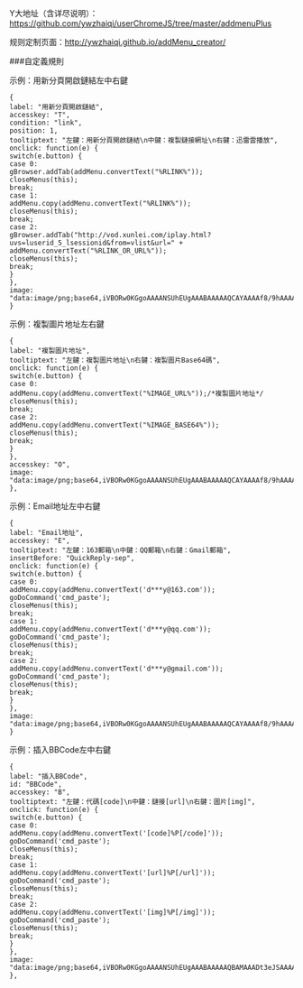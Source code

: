 Y大地址（含详尽说明）：https://github.com/ywzhaiqi/userChromeJS/tree/master/addmenuPlus

规则定制页面：http://ywzhaiqi.github.io/addMenu_creator/

###自定義規則

示例：用新分頁開啟鏈結左中右鍵

    {
    label: "用新分頁開啟鏈結",
    accesskey: "T",
    condition: "link",
    position: 1,
    tooltiptext: "左鍵：用新分頁開啟鏈結\n中鍵：複製鏈接網址\n右鍵：迅雷雲播放",
    onclick: function(e) {
    switch(e.button) {
    case 0:
    gBrowser.addTab(addMenu.convertText("%RLINK%"));
    closeMenus(this);
    break;
    case 1:
    addMenu.copy(addMenu.convertText("%RLINK%"));
    closeMenus(this);
    break;
    case 2:
    gBrowser.addTab("http://vod.xunlei.com/iplay.html?uvs=luserid_5_lsessionid&from=vlist&url=" + addMenu.convertText("%RLINK_OR_URL%"));
    closeMenus(this);
    break;
    }
    },
    image: "data:image/png;base64,iVBORw0KGgoAAAANSUhEUgAAABAAAAAQCAYAAAAf8/9hAAAAZ0lEQVQ4jWNgGCyAjYGBYRIDA8NrBgaG/0Tg11D1bDADJjEwMOxmYGAQJ9JCcaj6VpjAaxI0IxvyGsb5j0chXjkmEm3FABQbwIJDHN3ZyHxGYjQQLTfwYUCMAVj9TDUXwEzHF1C0BQCpARnHXF2p+wAAAABJRU5ErkJggg=="
    }

示例：複製圖片地址左右鍵

    {
    label: "複製圖片地址",
    tooltiptext: "左鍵：複製圖片地址\n右鍵：複製圖片Base64碼",
    onclick: function(e) {
    switch(e.button) {
    case 0:
    addMenu.copy(addMenu.convertText("%IMAGE_URL%"));/*複製圖片地址*/
    closeMenus(this);
    break;
    case 2:
    addMenu.copy(addMenu.convertText("%IMAGE_BASE64%"));
    closeMenus(this);
    break;
    }
    },
    accesskey: "O",
    image: "data:image/png;base64,iVBORw0KGgoAAAANSUhEUgAAABAAAAAQCAYAAAAf8/9hAAAAyUlEQVQ4jbWTLw6DMBjFfwaDmauq5QhY9C4wyQWQOA6whAtwBS6wO0xOzeKQO8REH6EUwsqWvaRpk37vT7+28AfYX8gZ8NIcIgf6GJESGAATpBqAc2ySFrgDCZACD6CKJU/oNW5Ad5SMnEdc9OQbgQp4SqA8QsyAWu6W+WZaoPhEblQ8sGxah+vFKKHdyFbFl0C4A064G6lDsmV+QIWc0o19G6xXDkbxffcJtdyNaht/0z/jKp6Hq2pWbyPDNSffIU8oJLT1X47jDR7gLDGf5CLwAAAAAElFTkSuQmCC"
    },
    
示例：Email地址左中右鍵

    {
    label: "Email地址",
    accesskey: "E",
    tooltiptext: "左鍵：163郵箱\n中鍵：QQ郵箱\n右鍵：Gmail郵箱",
    insertBefore: "QuickReply-sep",
    onclick: function(e) {
    switch(e.button) {
    case 0:
    addMenu.copy(addMenu.convertText('d***y@163.com'));
    goDoCommand('cmd_paste');
    closeMenus(this);
    break;
    case 1:
    addMenu.copy(addMenu.convertText('d***y@qq.com'));
    goDoCommand('cmd_paste');
    closeMenus(this);
    break;
    case 2:
    addMenu.copy(addMenu.convertText('d***y@gmail.com'));
    goDoCommand('cmd_paste');
    closeMenus(this);
    break;
    }
    },
    image: "data:image/png;base64,iVBORw0KGgoAAAANSUhEUgAAABAAAAAQCAYAAAAf8/9hAAAAuElEQVQ4jc3SIQ7CQBCF4S8hQWCQKBQah+sJENwAj0UiuQAGjeQEWCwai8RhUPgmRXRICpRCMTDJbHY2+/55mV3+IcZIkdXMFEO4RHZrNJ3giJOgTXFA5wPxKIS90OYL5tijXSHu44xB1HcAWGKLVom4G7ZHhbMnAKyxQaNw1gp3s4e7pYBmANZRN6JelrgqBdw67rAK0PbB0VsA+TAXka8GWwn4JDLyN02+ECehNYxN3a98Cu2P4wq1e0SOXg0ncwAAAABJRU5ErkJggg=="
    }

示例：插入BBCode左中右鍵

    {
    label: "插入BBCode",
    id: "BBCode",
    accesskey: "B",
    tooltiptext: "左鍵：代碼[code]\n中鍵：鏈接[url]\n右鍵：圖片[img]",
    onclick: function(e) {
    switch(e.button) {
    case 0:
    addMenu.copy(addMenu.convertText('[code]%P[/code]'));
    goDoCommand('cmd_paste');
    closeMenus(this);
    break;
    case 1:
    addMenu.copy(addMenu.convertText('[url]%P[/url]'));
    goDoCommand('cmd_paste');
    closeMenus(this);
    break;
    case 2:
    addMenu.copy(addMenu.convertText('[img]%P[/img]'));
    goDoCommand('cmd_paste');
    closeMenus(this);
    break;
    }
    },
    image: "data:image/png;base64,iVBORw0KGgoAAAANSUhEUgAAABAAAAAQBAMAAADt3eJSAAAAJ1BMVEUAAAAAAADd3d1EREQiIiKIiIh3d3czMzPMzMyqqqpVVVURERHu7u6A1ky6AAAAAXRSTlMAQObYZgAAADtJREFUCNdjwASCECDAIADhIzMYBQsMpRWADBaGCiO2ALCIg6EgRCTViHMBjLEILFVjKN2AxRyEFRgAAGitCNm3Ki02AAAAAElFTkSuQmCC"
    },